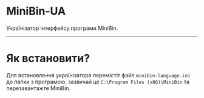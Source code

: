 # MiniBin-UA
Українізатор інтерфейсу програми MiniBin.
<hr>
<h1>Як встановити?</h1>

Для встановлення українізатора перемістіт файл `minibin-language.ini` до папки з програмою, зазвичай це `C:\Program Files (x86)\MiniBin` та перезавантажте MiniBin.
